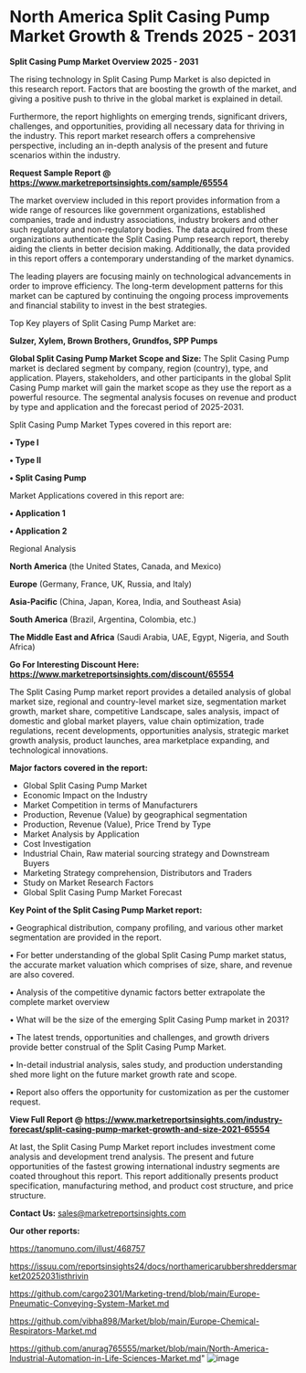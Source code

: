  # North America Split Casing Pump Market Growth & Trends 2025 - 2031

<Strong> Split Casing Pump Market Overview 2025 - 2031</strong>

The rising technology in Split Casing Pump Market is also depicted in this research report. Factors that are boosting the growth of the market, and giving a positive push to thrive in the global market is explained in detail.

Furthermore, the report highlights on emerging trends, significant drivers, challenges, and opportunities, providing all necessary data for thriving in the industry. This report market research offers a comprehensive perspective, including an in-depth analysis of the present and future scenarios within the industry.

<strong>Request Sample Report @ <a href=https://www.marketreportsinsights.com/sample/65554>https://www.marketreportsinsights.com/sample/65554</a></strong>

The market overview included in this report provides information from a wide range of resources like government organizations, established companies, trade and industry associations, industry brokers and other such regulatory and non-regulatory bodies. The data acquired from these organizations authenticate the Split Casing Pump research report, thereby aiding the clients in better decision making. Additionally, the data provided in this report offers a contemporary understanding of the market dynamics.

The leading players are focusing mainly on technological advancements in order to improve efficiency. The long-term development patterns for this market can be captured by continuing the ongoing process improvements and financial stability to invest in the best strategies.

Top Key players of Split Casing Pump Market are:

<strong>Sulzer, Xylem, Brown Brothers, Grundfos, SPP Pumps</strong>

<strong><b>Global Split Casing Pump Market Scope and Size:</b></strong>
The Split Casing Pump market is declared segment by company, region (country), type, and application. Players, stakeholders, and other participants in the global Split Casing Pump market will gain the market scope as they use the report as a powerful resource. The segmental analysis focuses on revenue and product by type and application and the forecast period of 2025-2031.

Split Casing Pump Market Types covered in this report are:

<strong>• Type I

• Type II

• Split Casing Pump</strong>

Market Applications covered in this report are:

<strong>• Application 1

• Application 2</strong> 

Regional Analysis

<strong>North America</strong> (the United States, Canada, and Mexico)

<strong>Europe</strong> (Germany, France, UK, Russia, and Italy)

<strong>Asia-Pacific</strong> (China, Japan, Korea, India, and Southeast Asia)

<strong>South America</strong> (Brazil, Argentina, Colombia, etc.)

<strong>The Middle East and Africa</strong> (Saudi Arabia, UAE, Egypt, Nigeria, and South Africa)

<strong>Go For Interesting Discount Here: <a href=https://www.marketreportsinsights.com/discount/65554>https://www.marketreportsinsights.com/discount/65554</a></strong>

The Split Casing Pump market report provides a detailed analysis of global market size, regional and country-level market size, segmentation market growth, market share, competitive Landscape, sales analysis, impact of domestic and global market players, value chain optimization, trade regulations, recent developments, opportunities analysis, strategic market growth analysis, product launches, area marketplace expanding, and technological innovations.

<strong><b>Major factors covered in the report:</b></strong>
<ul>
  <li>Global Split Casing Pump Market </li>
  <li>Economic Impact on the Industry</li>
  <li>Market Competition in terms of Manufacturers</li>
  <li>Production, Revenue (Value) by geographical segmentation</li>
  <li>Production, Revenue (Value), Price Trend by Type</li>
  <li>Market Analysis by Application</li>
  <li>Cost Investigation</li>
  <li>Industrial Chain, Raw material sourcing strategy and Downstream Buyers</li>
  <li>Marketing Strategy comprehension, Distributors and Traders</li>
  <li>Study on Market Research Factors</li>
  <li>Global Split Casing Pump Market Forecast</li>
</ul>

<strong><b>Key Point of the Split Casing Pump Market report:</b></strong>

• Geographical distribution, company profiling, and various other market segmentation are provided in the report.

• For better understanding of the global Split Casing Pump market status, the accurate market valuation which comprises of size, share, and revenue are also covered.

• Analysis of the competitive dynamic factors better extrapolate the complete market overview

• What will be the size of the emerging Split Casing Pump market in 2031?

• The latest trends, opportunities and challenges, and growth drivers provide better construal of the Split Casing Pump Market.

• In-detail industrial analysis, sales study, and production understanding shed more light on the future market growth rate and scope.

• Report also offers the opportunity for customization as per the customer request.

<strong><b>View Full Report @ <a href=https://www.marketreportsinsights.com/industry-forecast/split-casing-pump-market-growth-and-size-2021-65554>https://www.marketreportsinsights.com/industry-forecast/split-casing-pump-market-growth-and-size-2021-65554</a></b></strong>


At last, the Split Casing Pump Market report includes investment come analysis and development trend analysis. The present and future opportunities of the fastest growing international industry segments are coated throughout this report. This report additionally presents product specification, manufacturing method, and product cost structure, and price structure.

<strong>Contact Us:</strong>
sales@marketreportsinsights.com

<strong>Our other reports:</strong>

<a href=https://tanomuno.com/illust/468757>https://tanomuno.com/illust/468757</a>

<a href=https://issuu.com/reportsinsights24/docs/northamericarubbershreddersmarket20252031isthrivin>https://issuu.com/reportsinsights24/docs/northamericarubbershreddersmarket20252031isthrivin</a>

<a href=https://github.com/cargo2301/Marketing-trend/blob/main/Europe-Pneumatic-Conveying-System-Market.md>https://github.com/cargo2301/Marketing-trend/blob/main/Europe-Pneumatic-Conveying-System-Market.md</a>

<a href=https://github.com/vibha898/Market/blob/main/Europe-Chemical-Respirators-Market.md>https://github.com/vibha898/Market/blob/main/Europe-Chemical-Respirators-Market.md</a>

<a href=https://github.com/anurag765555/market/blob/main/North-America-Industrial-Automation-in-Life-Sciences-Market.md>https://github.com/anurag765555/market/blob/main/North-America-Industrial-Automation-in-Life-Sciences-Market.md</a>"
![image](https://github.com/user-attachments/assets/6c005f6f-d335-4917-88b9-484d7d41cf80)
